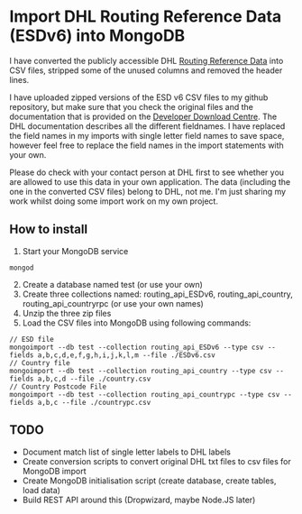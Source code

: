 # Import DHL Routing Reference Data (ESDv6) into MongoDB

I have converted the publicly accessible DHL [Routing Reference Data](http://www.dhl.co.uk/en/express/resource_centre/integrated_shipping_solutions/developer_download_centre1.html) into CSV files, stripped some of the unused columns and removed the header lines. 

I have uploaded zipped versions of the ESD v6 CSV files to my github repository, but make sure that you check the original files and the documentation that is provided on the [Developer Download Centre](http://www.dhl.co.uk/en/express/resource_centre/integrated_shipping_solutions/developer_download_centre1.html). The DHL documentation describes all the different fieldnames. I have replaced the field names in my imports with single letter field names to save space, however feel free to replace the field names in the import statements with your own.

Please do check with your contact person at DHL first to see whether you are allowed to use this data in your own application. The data (including the one in the converted CSV files) belong to DHL, not me. I'm just sharing my work whilst doing some import work on my own project. 

## How to install

1. Start your MongoDB service
```
mongod
```
2. Create a database named test (or use your own)
3. Create three collections named: routing_api_ESDv6, routing_api_country, routing_api_countryrpc (or use your own names)
4. Unzip the three zip files
5. Load the CSV files into MongoDB using following commands:
```
// ESD file
mongoimport --db test --collection routing_api_ESDv6 --type csv --fields a,b,c,d,e,f,g,h,i,j,k,l,m --file ./ESDv6.csv
// Country file
mongoimport --db test --collection routing_api_country --type csv --fields a,b,c,d --file ./country.csv 
// Country Postcode File
mongoimport --db test --collection routing_api_countrypc --type csv --fields a,b,c --file ./countrypc.csv 
```

## TODO

- Document match list of single letter labels to DHL labels
- Create conversion scripts to convert original DHL txt files to csv files for MongoDB import
- Create MongoDB initialisation script (create database, create tables, load data)
- Build REST API around this (Dropwizard, maybe Node.JS later)
